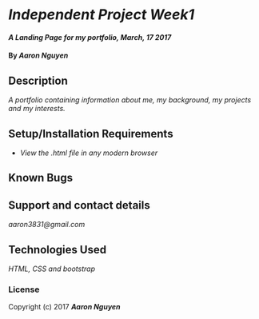 # _Independent Project Week1_

#### _A Landing Page for my portfolio, March, 17 2017_

#### By _**Aaron Nguyen**_

## Description

_A portfolio containing information about me, my background, my projects and my interests._

## Setup/Installation Requirements

* _View the .html file in any modern browser_

## Known Bugs



## Support and contact details

_aaron3831@gmail.com_

## Technologies Used

_HTML, CSS and bootstrap_

### License

Copyright (c) 2017 **_Aaron Nguyen_**
